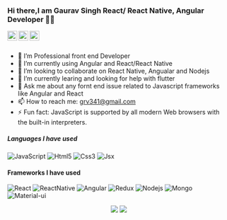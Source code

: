 ### Hi there,I am Gaurav Singh React/ React Native, Angular Developer 👋😄 

<a href="https://twitter.com/grv341">
  <img align="left" alt="Gaurav's Twitter" width="22px" src="https://cdn.jsdelivr.net/npm/simple-icons@v3/icons/twitter.svg" />
</a>
<a href="https://github.com/gaurav341">
  <img align="left" alt="Gaurav's Github" width="22px" src="https://cdn.jsdelivr.net/npm/simple-icons@v3/icons/github.svg" />
</a>
<a href="https://www.facebook.com/gaurav341">
  <img align="left" alt="Gaurav's Facebook" width="22px" src="https://cdn.jsdelivr.net/npm/simple-icons@v3/icons/facebook.svg" />
</a>
<br/>
<br/>


- 🔭 I’m Professional front end Developer
- 🌱 I’m currently using Angular and React/React Native
- 👯 I’m looking to collaborate on React Native, Angualar and Nodejs
- 🤔 I’m currently learing and looking for help with flutter
- 💬 Ask me about any fornt end issue related to Javascript frameworks like Angular and React
- 📫 How to reach me: grv341@gmail.com
- ⚡ Fun fact: JavaScript is supported by all modern Web browsers with the built-in interpreters.


##### Languages I have used

![JavaScript](https://img.shields.io/badge/-Javascript-000000?style=flat&logo=JavaScript)
![Html5](https://img.shields.io/badge/-Html5-000000?style=flat&logo=html5)
![Css3](https://img.shields.io/badge/-Css3-000000?style=flat&logo=css3)
![Jsx](https://img.shields.io/badge/-Jsx-000000?style=flat&logo=React)


#### Frameworks I have used

![React](https://img.shields.io/badge/-React-000000?style=flat&logo=React)
![ReactNative](https://img.shields.io/badge/-ReactNative-000000?style=flat&logo=React)
![Angular](https://img.shields.io/badge/-Angular-000000?style=flat&logo=Angular)
![Redux](https://img.shields.io/badge/-Redux-000000?style=flat&logo=redux)
![Nodejs](https://img.shields.io/badge/-node.js-000000?style=flat&logo=node.js)
![Mongo](https://img.shields.io/badge/-mongo-000000?style=flat&logo=mongodb)
![Material-ui](https://img.shields.io/badge/-materialUi-000000?style=flat&logo=material-ui)



<p align="center">
<img src="https://github-readme-stats.vercel.app/api/top-langs/?username=gaurav341&hide_langs_below=0&layout=compact&theme=dark">
<img src="https://github-readme-stats.vercel.app/api?username=gaurav341&show_icons=true&theme=dark">
</p>
